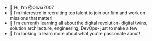 - 👋 Hi, I’m @OliviaZ007
- 👀 I’m interested in recruiting top talent to join our firm and work on missions that matter!
- 🌱 I’m currently learning all about the digital revolution- digital twins, solution architecture, engineering, DevOps- just to make a few
- 💞️ I’m looking to learn more about what you're passionate about!  


<!---
OliviaZ007/OliviaZ007 is a ✨ special ✨ repository because its `README.md` (this file) appears on your GitHub profile.
You can click the Preview link to take a look at your changes.
--->
